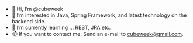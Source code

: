 - 👋 Hi, I’m @cubeweek
- 👀 I’m interested in Java, Spring Framework, and latest technology on the backend side.
- 🌱 I’m currently learning ... REST, JPA etc.
- 📫 If you want to contact me, Send an e-mail to cubeweek@gmail.com.
